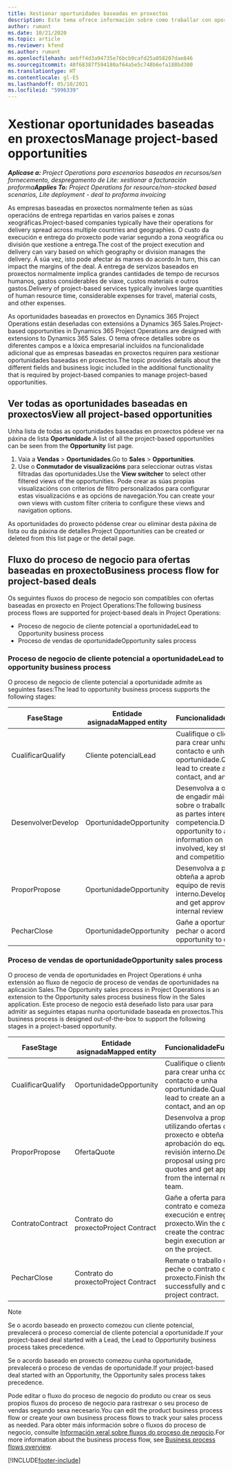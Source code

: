 ```yaml
---
title: Xestionar oportunidades baseadas en proxectos
description: Este tema ofrece información sobre como traballar con oportunidades relacionadas cos proxectos.
author: rumant
ms.date: 10/21/2020
ms.topic: article
ms.reviewer: kfend
ms.author: rumant
ms.openlocfilehash: aebff4d3a94735e76bcb9cafd25a058207dae846
ms.sourcegitcommit: 40f68387f594180af64a5e5c748b6efa188bd300
ms.translationtype: HT
ms.contentlocale: gl-ES
ms.lasthandoff: 05/10/2021
ms.locfileid: "5996339"
---
```

# <a name="manage-project-based-opportunities"></a><span data-ttu-id="5a350-103">Xestionar oportunidades baseadas en proxectos</span><span class="sxs-lookup"><span data-stu-id="5a350-103">Manage project-based opportunities</span></span>

<span data-ttu-id="5a350-104">_**Aplícase a:** Project Operations para escenarios baseados en recursos/sen fornecemento, despregamento de Lite: xestionar a facturación proforma_</span><span class="sxs-lookup"><span data-stu-id="5a350-104">_**Applies To:** Project Operations for resource/non-stocked based scenarios, Lite deployment - deal to proforma invoicing_</span></span>

<span data-ttu-id="5a350-105">As empresas baseadas en proxectos normalmente teñen as súas operacións de entrega repartidas en varios países e zonas xeográficas.</span><span class="sxs-lookup"><span data-stu-id="5a350-105">Project-based companies typically have their operations for delivery spread across multiple countries and geographies.</span></span> <span data-ttu-id="5a350-106">O custo da execución e entrega do proxecto pode variar segundo a zona xeográfica ou división que xestione a entrega.</span><span class="sxs-lookup"><span data-stu-id="5a350-106">The cost of the project execution and delivery can vary  based on which geography or division manages the delivery.</span></span> <span data-ttu-id="5a350-107">Á súa vez, isto pode afectar ás marxes do acordo.</span><span class="sxs-lookup"><span data-stu-id="5a350-107">In turn, this can impact the margins of the deal.</span></span> <span data-ttu-id="5a350-108">A entrega de servizos baseados en proxectos normalmente implica grandes cantidades de tempo de recursos humanos, gastos considerables de viaxe, custos materiais e outros gastos.</span><span class="sxs-lookup"><span data-stu-id="5a350-108">Delivery of project-based services typically involves large quantities of human resource time, considerable expenses for travel, material costs, and other expenses.</span></span>

<span data-ttu-id="5a350-109">As oportunidades baseadas en proxectos en Dynamics 365 Project Operations están deseñadas con extensións a Dynamics 365 Sales.</span><span class="sxs-lookup"><span data-stu-id="5a350-109">Project-based opportunities in Dynamics 365 Project Operations are designed with extensions to Dynamics 365 Sales.</span></span> <span data-ttu-id="5a350-110">O tema ofrece detalles sobre os diferentes campos e a lóxica empresarial incluídos na funcionalidade adicional que as empresas baseadas en proxectos requiren para xestionar oportunidades baseadas en proxectos.</span><span class="sxs-lookup"><span data-stu-id="5a350-110">The topic provides details about the different fields and business logic included in the additional functionality that is required by project-based companies to manage project-based opportunities.</span></span>

## <a name="view-all-project-based-opportunities"></a><span data-ttu-id="5a350-111">Ver todas as oportunidades baseadas en proxectos</span><span class="sxs-lookup"><span data-stu-id="5a350-111">View all project-based opportunities</span></span>

<span data-ttu-id="5a350-112">Unha lista de todas as oportunidades baseadas en proxectos pódese ver na páxina de lista **Oportunidade**.</span><span class="sxs-lookup"><span data-stu-id="5a350-112">A list of all the project-based opportunities can be seen from the **Opportunity** list page.</span></span> 

1. <span data-ttu-id="5a350-113">Vaia a **Vendas** > **Oportunidades**.</span><span class="sxs-lookup"><span data-stu-id="5a350-113">Go to **Sales** > **Opportunities**.</span></span>
2. <span data-ttu-id="5a350-114">Use o **Conmutador de visualizacións** para seleccionar outras vistas filtradas das oportunidades.</span><span class="sxs-lookup"><span data-stu-id="5a350-114">Use the **View switcher** to select other filtered views of the opportunities.</span></span> <span data-ttu-id="5a350-115">Pode crear as súas propias visualizacións con criterios de filtro personalizados para configurar estas visualizacións e as opcións de navegación.</span><span class="sxs-lookup"><span data-stu-id="5a350-115">You can create your own views with custom filter criteria to configure these views and navigation options.</span></span>

<span data-ttu-id="5a350-116">As oportunidades do proxecto pódense crear ou eliminar desta páxina de lista ou da páxina de detalles.</span><span class="sxs-lookup"><span data-stu-id="5a350-116">Project Opportunities can be created or deleted from this list page or the detail page.</span></span>

## <a name="business-process-flow-for-project-based-deals"></a><span data-ttu-id="5a350-117">Fluxo do proceso de negocio para ofertas baseadas en proxecto</span><span class="sxs-lookup"><span data-stu-id="5a350-117">Business process flow for project-based deals</span></span>

<span data-ttu-id="5a350-118">Os seguintes fluxos do proceso de negocio son compatibles con ofertas baseadas en proxecto en Project Operations:</span><span class="sxs-lookup"><span data-stu-id="5a350-118">The following business process flows are supported for project-based deals in Project Operations:</span></span>

- <span data-ttu-id="5a350-119">Proceso de negocio de cliente potencial a oportunidade</span><span class="sxs-lookup"><span data-stu-id="5a350-119">Lead to Opportunity business process</span></span>
- <span data-ttu-id="5a350-120">Proceso de vendas de oportunidade</span><span class="sxs-lookup"><span data-stu-id="5a350-120">Opportunity sales process</span></span>

### <a name="lead-to-opportunity-business-process"></a><span data-ttu-id="5a350-121">Proceso de negocio de cliente potencial a oportunidade</span><span class="sxs-lookup"><span data-stu-id="5a350-121">Lead to opportunity business process</span></span> 
<span data-ttu-id="5a350-122">O proceso de negocio de cliente potencial a oportunidade admite as seguintes fases:</span><span class="sxs-lookup"><span data-stu-id="5a350-122">The lead to opportunity business process supports the following stages:</span></span>

| <span data-ttu-id="5a350-123">Fase</span><span class="sxs-lookup"><span data-stu-id="5a350-123">Stage</span></span> | <span data-ttu-id="5a350-124">Entidade asignada</span><span class="sxs-lookup"><span data-stu-id="5a350-124">Mapped entity</span></span> | <span data-ttu-id="5a350-125">Funcionalidade</span><span class="sxs-lookup"><span data-stu-id="5a350-125">Functionality</span></span> |
| --- | --- | --- |
| <span data-ttu-id="5a350-126">Cualificar</span><span class="sxs-lookup"><span data-stu-id="5a350-126">Qualify</span></span> | <span data-ttu-id="5a350-127">Cliente potencial</span><span class="sxs-lookup"><span data-stu-id="5a350-127">Lead</span></span> | <span data-ttu-id="5a350-128">Cualifique o cliente potencial para crear unha conta, un contacto e unha oportunidade.</span><span class="sxs-lookup"><span data-stu-id="5a350-128">Qualify the lead to create an account, contact, and an opportunity.</span></span> |
| <span data-ttu-id="5a350-129">Desenvolver</span><span class="sxs-lookup"><span data-stu-id="5a350-129">Develop</span></span> | <span data-ttu-id="5a350-130">Oportunidade</span><span class="sxs-lookup"><span data-stu-id="5a350-130">Opportunity</span></span> | <span data-ttu-id="5a350-131">Desenvolva a oportunidade de engadir máis información sobre o traballo involucrado, as partes interesadas e a competencia.</span><span class="sxs-lookup"><span data-stu-id="5a350-131">Develop the opportunity to add more information on the work involved, key stakeholders, and competition.</span></span> |
| <span data-ttu-id="5a350-132">Propor</span><span class="sxs-lookup"><span data-stu-id="5a350-132">Propose</span></span> | <span data-ttu-id="5a350-133">Oportunidade</span><span class="sxs-lookup"><span data-stu-id="5a350-133">Opportunity</span></span> | <span data-ttu-id="5a350-134">Desenvolva a proposta e obteña a aprobación do equipo de revisión interno.</span><span class="sxs-lookup"><span data-stu-id="5a350-134">Develop the proposal and get approval from the internal review team.</span></span> |
| <span data-ttu-id="5a350-135">Pechar</span><span class="sxs-lookup"><span data-stu-id="5a350-135">Close</span></span> | <span data-ttu-id="5a350-136">Oportunidade</span><span class="sxs-lookup"><span data-stu-id="5a350-136">Opportunity</span></span> | <span data-ttu-id="5a350-137">Gañe a oportunidade para pechar o acordo.</span><span class="sxs-lookup"><span data-stu-id="5a350-137">Win the opportunity to close the deal.</span></span> |

### <a name="opportunity-sales-process"></a><span data-ttu-id="5a350-138">Proceso de vendas de oportunidade</span><span class="sxs-lookup"><span data-stu-id="5a350-138">Opportunity sales process</span></span>
<span data-ttu-id="5a350-139">O proceso de venda de oportunidades en Project Operations é unha extensión ao fluxo de negocio de proceso de vendas de oportunidades na aplicación Sales.</span><span class="sxs-lookup"><span data-stu-id="5a350-139">The Opportunity sales process in Project Operations is an extension to the Opportunity sales process business flow in the Sales application.</span></span> <span data-ttu-id="5a350-140">Este proceso de negocio está deseñado listo para usar para admitir as seguintes etapas nunha oportunidade baseada en proxectos.</span><span class="sxs-lookup"><span data-stu-id="5a350-140">This business process is designed out-of-the-box to support the following stages in a project-based opportunity.</span></span>

| <span data-ttu-id="5a350-141">Fase</span><span class="sxs-lookup"><span data-stu-id="5a350-141">Stage</span></span> | <span data-ttu-id="5a350-142">Entidade asignada</span><span class="sxs-lookup"><span data-stu-id="5a350-142">Mapped entity</span></span> | <span data-ttu-id="5a350-143">Funcionalidade</span><span class="sxs-lookup"><span data-stu-id="5a350-143">Functionality</span></span> |
| --- | --- | --- |
| <span data-ttu-id="5a350-144">Cualificar</span><span class="sxs-lookup"><span data-stu-id="5a350-144">Qualify</span></span> | <span data-ttu-id="5a350-145">Oportunidade</span><span class="sxs-lookup"><span data-stu-id="5a350-145">Opportunity</span></span> | <span data-ttu-id="5a350-146">Cualifique o cliente potencial para crear unha conta, un contacto e unha oportunidade.</span><span class="sxs-lookup"><span data-stu-id="5a350-146">Qualify the lead to create an account, contact, and an opportunity.</span></span> |
| <span data-ttu-id="5a350-147">Propor</span><span class="sxs-lookup"><span data-stu-id="5a350-147">Propose</span></span> | <span data-ttu-id="5a350-148">Oferta</span><span class="sxs-lookup"><span data-stu-id="5a350-148">Quote</span></span> | <span data-ttu-id="5a350-149">Desenvolva a proposta utilizando ofertas de proxecto e obteña a aprobación do equipo de revisión interno.</span><span class="sxs-lookup"><span data-stu-id="5a350-149">Develop the proposal using project quotes and get approval from the internal review team.</span></span> |
| <span data-ttu-id="5a350-150">Contrato</span><span class="sxs-lookup"><span data-stu-id="5a350-150">Contract</span></span> | <span data-ttu-id="5a350-151">Contrato do proxecto</span><span class="sxs-lookup"><span data-stu-id="5a350-151">Project Contract</span></span> | <span data-ttu-id="5a350-152">Gañe a oferta para crear o contrato e comezar a execución e entrega do proxecto.</span><span class="sxs-lookup"><span data-stu-id="5a350-152">Win the quote to create the contract and begin execution and delivery on the project.</span></span> |
| <span data-ttu-id="5a350-153">Pechar</span><span class="sxs-lookup"><span data-stu-id="5a350-153">Close</span></span> | <span data-ttu-id="5a350-154">Contrato do proxecto</span><span class="sxs-lookup"><span data-stu-id="5a350-154">Project Contract</span></span> | <span data-ttu-id="5a350-155">Remate o traballo con éxito e peche o contrato do proxecto.</span><span class="sxs-lookup"><span data-stu-id="5a350-155">Finish the work successfully and close the project contract.</span></span> |

> [!NOTE]
> <span data-ttu-id="5a350-156">Se o acordo baseado en proxecto comezou cun cliente potencial, prevalecerá o proceso comercial de cliente potencial a oportunidade.</span><span class="sxs-lookup"><span data-stu-id="5a350-156">If your project-based deal started with a Lead, the Lead to Opportunity business process takes precedence.</span></span>
>
> <span data-ttu-id="5a350-157">Se o acordo baseado en proxecto comezou cunha oportunidade, prevalecerá o proceso de vendas de oportunidade.</span><span class="sxs-lookup"><span data-stu-id="5a350-157">If your project-based deal started with an Opportunity, the Opportunity sales process takes precedence.</span></span>

<span data-ttu-id="5a350-158">Pode editar o fluxo do proceso de negocio do produto ou crear os seus propios fluxos do proceso de negocio para rastrexar o seu proceso de vendas segundo sexa necesario.</span><span class="sxs-lookup"><span data-stu-id="5a350-158">You can edit the product business process flow or create your own business process flows to track your sales process as needed.</span></span> <span data-ttu-id="5a350-159">Para obter máis información sobre o fluxos do proceso de negocio, consulte [Información xeral sobre fluxos do proceso de negocio](/dynamics365/customerengagement/on-premises/customize/business-process-flows-overview).</span><span class="sxs-lookup"><span data-stu-id="5a350-159">For more information about the business process flow, see [Business process flows overview](/dynamics365/customerengagement/on-premises/customize/business-process-flows-overview).</span></span>


[!INCLUDE[footer-include](../includes/footer-banner.md)]